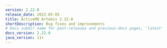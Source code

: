 ```yaml
---
version: 2.22.0
release_date: 2022-05-05
title: ActiveMQ Artemis 2.22.0
shortDescription: Bug fixes and improvements
# Docs subdir name for past-releases and previous-docs pages, 'latest' is always used on the main download page.
docs_version: 2.22.0
java_version: 11+
---
```

